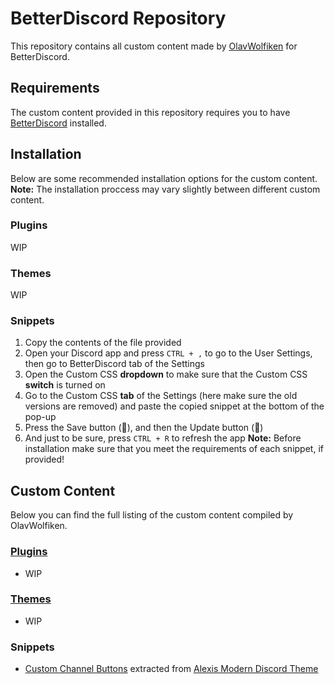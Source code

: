 # BetterDiscord Repository
This repository contains all custom content made by [OlavWolfiken](https://github.com/OlavWolfiken) for BetterDiscord.

## Requirements
The custom content provided in this repository requires you to have [BetterDiscord](https://betterdiscord.app/) installed.

## Installation
Below are some recommended installation options for the custom content. 
**Note:** The installation proccess may vary slightly between different custom content. 

### Plugins
WIP

### Themes
WIP

### Snippets
1. Copy the contents of the file provided
2. Open your Discord app and press `CTRL + ,` to go to the User Settings, then go to BetterDiscord tab of the Settings
3. Open the Custom CSS **dropdown** to make sure that the Custom CSS **switch** is turned on
4. Go to the Custom CSS **tab** of the Settings (here make sure the old versions are removed) and paste the copied snippet at the bottom of the pop-up
5. Press the Save button (💾), and then the Update button (🔄)
6. And just to be sure, press `CTRL + R` to refresh the app
**Note:** Before installation make sure that you meet the requirements of each snippet, if provided!

## Custom Content
Below you can find the full listing of the custom content compiled by OlavWolfiken.

### [Plugins](https://olavwolfiken.github.io/BetterDiscord/Plugins)
- WIP

### [Themes](https://olavwolfiken.github.io/BetterDiscord/Themes)
- WIP

### Snippets
- [Custom Channel Buttons](https://olavwolfiken.github.io/BetterDiscord/Snippets/custom-channel-buttons.css) extracted from [Alexis Modern Discord Theme](https://alexisjonsson.github.io/BetterDiscordAddons/Themes/modern-discord.theme.css)
